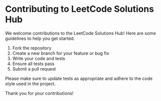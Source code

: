 # Contributing to LeetCode Solutions Hub

We welcome contributions to the LeetCode Solutions Hub! Here are some guidelines to help you get started.

1. Fork the repository
2. Create a new branch for your feature or bug fix
3. Write your code and tests
4. Ensure all tests pass
5. Submit a pull request

Please make sure to update tests as appropriate and adhere to the code style used in the project.

Thank you for your contributions!
